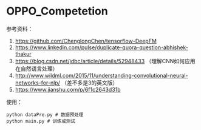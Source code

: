 # OPPO_Competetion

参考资料：
  1. https://github.com/ChenglongChen/tensorflow-DeepFM
  2. https://www.linkedin.com/pulse/duplicate-quora-question-abhishek-thakur
  3. https://blog.csdn.net/jdbc/article/details/52948433 （理解CNN如何应用在自然语言处理）
  4. http://www.wildml.com/2015/11/understanding-convolutional-neural-networks-for-nlp/ （差不多是3的英文版）
  5. https://www.jianshu.com/p/6f1c2643d31b
  
使用：
```
python dataPre.py # 数据预处理
python main.py # 训练或测试
```
